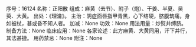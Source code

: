 序号：16124
名称：正阳散
组成：麻黄（去节）、附子（炮）、干姜、半夏、吴萸、大黄。
出处：《理瀹》。
主治：阴症面唇指甲青黑，心下结硬，脐腹筑痛，身如被杖，甚或昏不知人者。
加减：None
功效：None
用法用量：炒熨并缚脐。
制备方法：None
临床应用：None
各家论述：此方麻黄、大黄同用，汗下并行，其法甚捷。
用药禁忌：None
附注：None
